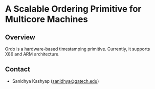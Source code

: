 A Scalable Ordering Primitive for Multicore Machines
====================================================

## Overview
Ordo is a hardware-based timestamping primitive. Currently,
it supports X86 and ARM architecture.

## Contact
- Sanidhya Kashyap (sanidhya@gatech.edu)
